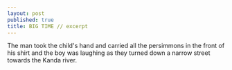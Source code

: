 ```yaml
---
layout: post
published: true
title: BIG TIME // excerpt
---
```





The man took the child's hand and carried all the persimmons in the front of his shirt and the boy was laughing as they turned down a narrow street towards the Kanda river.
